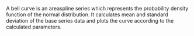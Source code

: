 A bell curve is an areaspline series which represents the probability density
function of the normal distribution. It calculates mean and standard
deviation of the base series data and plots the curve according to the
calculated parameters.